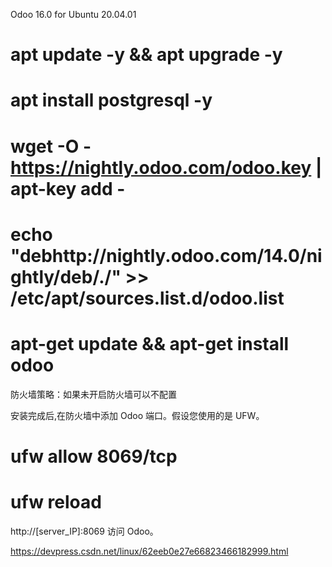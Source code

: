 Odoo 16.0 for Ubuntu 20.04.01
# apt update -y && apt upgrade -y

# apt install postgresql -y

# wget -O -https://nightly.odoo.com/odoo.key | apt-key add -

# echo "debhttp://nightly.odoo.com/14.0/nightly/deb/./" >> /etc/apt/sources.list.d/odoo.list

# apt-get update && apt-get install odoo

防火墙策略：如果未开启防火墙可以不配置

安装完成后,在防火墙中添加 Odoo 端口。假设您使用的是 UFW。

# ufw allow 8069/tcp

# ufw reload

http://[server_IP]:8069 访问 Odoo。

https://devpress.csdn.net/linux/62eeb0e27e66823466182999.html
